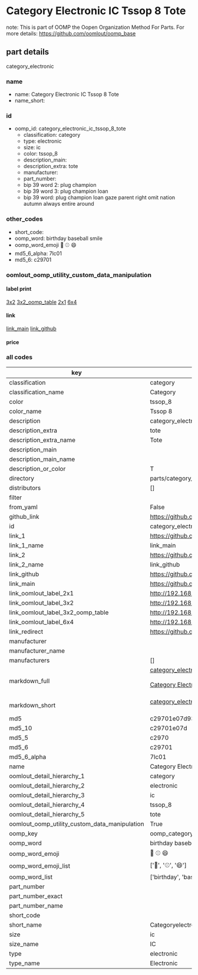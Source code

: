 # Category Electronic IC Tssop 8 Tote  

note: This is part of OOMP the Oopen Organization Method For Parts. For more details: https://github.com/oomlout/oomp_base

##  part details
  



category_electronic



### name
* name: Category Electronic IC Tssop 8 Tote
* name_short: 
### id
* oomp_id: category_electronic_ic_tssop_8_tote
  * classification: category
  * type: electronic
  * size: ic
  * color: tssop_8
  * description_main: 
  * description_extra: tote
  * manufacturer: 
  * part_number: 
  * bip 39 word 2: plug champion
  * bip 39 word 3: plug champion loan
  * bip 39 word: plug champion loan gaze parent right omit nation autumn always entire around

### other_codes
* short_code: 
* oomp_word: birthday baseball smile
* oomp_word_emoji :birthday: :baseball: :smile:
* md5_6_alpha: 7lc01
* md5_6: c29701






### oomlout_oomp_utility_custom_data_manipulation
#### label print
[3x2](http://192.168.1.245:1112/?label=oomp%207lc01)
[3x2_oomp_table](http://192.168.1.108:1112/?label=oomp%207lc01)
[2x1](http://192.168.1.242:1112/?label=oomp%207lc01)
[6x4](http://192.168.1.55:1112/?label=oomp%207lc01)    

#### link

[link_main](https://github.com/oomlout/oomlout_oomp_version_1_messy/tree/main/parts/category_electronic_ic_tssop_8_tote) [link_github](https://github.com/oomlout/oomlout_oomp_version_1_messy/tree/main/parts/category_electronic_ic_tssop_8_tote)                             

#### price







### all codes 
| key | value |  
| --- | --- |  
| classification | category |  
| classification_name | Category |  
| color | tssop_8 |  
| color_name | Tssop 8 |  
| description | category_electronic |  
| description_extra | tote |  
| description_extra_name | Tote |  
| description_main |  |  
| description_main_name |  |  
| description_or_color | T  |  
| directory | parts/category_electronic_ic_tssop_8_tote |  
| distributors | [] |  
| filter |  |  
| from_yaml | False |  
| github_link | https://github.com/oomlout/oomlout_oomp_part_src/tree/main/parts/category_electronic_ic_tssop_8_tote |  
| id | category_electronic_ic_tssop_8_tote |  
| link_1 | https://github.com/oomlout/oomlout_oomp_version_1_messy/tree/main/parts/category_electronic_ic_tssop_8_tote |  
| link_1_name | link_main |  
| link_2 | https://github.com/oomlout/oomlout_oomp_version_1_messy/tree/main/parts/category_electronic_ic_tssop_8_tote |  
| link_2_name | link_github |  
| link_github | https://github.com/oomlout/oomlout_oomp_version_1_messy/tree/main/parts/category_electronic_ic_tssop_8_tote |  
| link_main | https://github.com/oomlout/oomlout_oomp_version_1_messy/tree/main/parts/category_electronic_ic_tssop_8_tote |  
| link_oomlout_label_2x1 | http://192.168.1.242:1112/?label=oomp%207lc01 |  
| link_oomlout_label_3x2 | http://192.168.1.245:1112/?label=oomp%207lc01 |  
| link_oomlout_label_3x2_oomp_table | http://192.168.1.108:1112/?label=oomp%207lc01 |  
| link_oomlout_label_6x4 | http://192.168.1.55:1112/?label=oomp%207lc01 |  
| link_redirect | https://github.com/oomlout/oomlout_oomp_version_1_messy/tree/main/parts/category_electronic_ic_tssop_8_tote |  
| manufacturer |  |  
| manufacturer_name |  |  
| manufacturers | [] |  
| markdown_full | [category_electronic_ic_tssop_8_tote](none)<br>[](none)<br>[Category Electronic Ic Tssop 8 Tote](none)<br><br> |  
| markdown_short | [category_electronic_ic_tssop_8_tote](none)<br><br> |  
| md5 | c29701e07d93534ee750160b06098536 |  
| md5_10 | c29701e07d |  
| md5_5 | c2970 |  
| md5_6 | c29701 |  
| md5_6_alpha | 7lc01 |  
| name | Category Electronic IC Tssop 8 Tote |  
| oomlout_detail_hierarchy_1 | category |  
| oomlout_detail_hierarchy_2 | electronic |  
| oomlout_detail_hierarchy_3 | ic |  
| oomlout_detail_hierarchy_4 | tssop_8 |  
| oomlout_detail_hierarchy_5 | tote |  
| oomlout_oomp_utility_custom_data_manipulation | True |  
| oomp_key | oomp_category_electronic_ic_tssop_8_tote |  
| oomp_word | birthday baseball smile |  
| oomp_word_emoji | :birthday: :baseball: :smile: |  
| oomp_word_emoji_list | [':birthday:', ':baseball:', ':smile:'] |  
| oomp_word_list | ['birthday', 'baseball', 'smile'] |  
| part_number |  |  
| part_number_exact |  |  
| part_number_name |  |  
| short_code |  |  
| short_name | Categoryelectronic |  
| size | ic |  
| size_name | IC |  
| type | electronic |  
| type_name | Electronic |  
